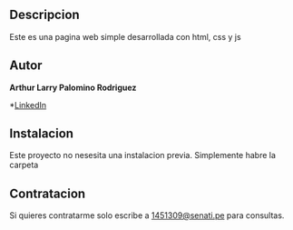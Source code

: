 ## Descripcion

Este es una pagina web simple desarrollada con html, css y js

## Autor
**Arthur Larry Palomino Rodriguez**

*[LinkedIn](www.linkedin.com/in/arthurpalomino)

## Instalacion

Este proyecto no nesesita una instalacion previa. Simplemente habre la carpeta

## Contratacion

Si quieres contratarme solo escribe a 1451309@senati.pe para consultas.


